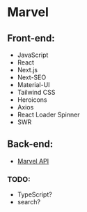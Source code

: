# Marvel

## Front-end:

- JavaScript
- React
- Next.js
- Next-SEO
- Material-UI
- Tailwind CSS
- Heroicons
- Axios
- React Loader Spinner
- SWR

## Back-end:

- [Marvel API](https://developer.marvel.com)

### TODO:

- TypeScript?
- search?
